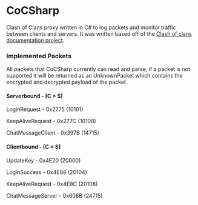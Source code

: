 # CoCSharp
Clash of Clans proxy written in C# to log packets and monitor traffic between clients and servers. It was written based off of the [Clash of clans documentation project](https://github.com/clanner/cocdp/).

### Implemented Packets
All packets that CoCSharp currently can read and parse, if a packet is not supported it will be returned as an UnknownPacket which contains the encrypted and decrypted payload of the packet.

#### Serverbound - [C > S]

LoginRequest - 0x2775 (10101)

KeepAliveRequest - 0x277C (10108)

ChatMessageClient - 0x397B (14715)

#### Clientbound - [C < S]

UpdateKey - 0x4E20 (20000)

LoginSuccess - 0x4E88 (20104)

KeepAliveRequest - 0x4E8C (20108)

ChatMessageServer - 0x608B (24715)
